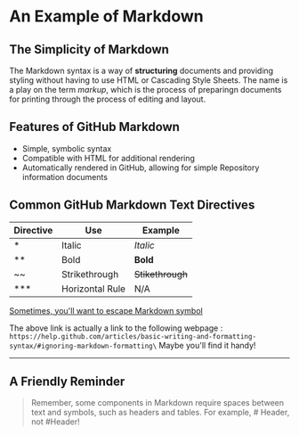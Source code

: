 # An Example of Markdown
## The Simplicity of Markdown
The Markdown syntax is a way of **structuring** documents and providing styling without having to use HTML or Cascading Style Sheets. The name is a play on the term *markup*, which is the process of preparingn documents for printing through the process of editing and layout. 
## Features of GitHub Markdown
* Simple, symbolic syntax
* Compatible with HTML for additional rendering 
* Automatically rendered in GitHub, allowing for simple Repository information documents
## Common GitHub Markdown Text Directives
Directive | Use | Example
--- |--- | --- 
\*|Italic|*Italic*
\**|Bold |**Bold**
\~~|Strikethrough |~~Stikethrough~~
\***|Horizontal Rule|N/A

[Sometimes, you'll want to escape Markdown symbol](https://help.github.com/articles/basic-writing-and-formatting-syntax/#ignoring-markdown-formatting)

The above link is actually a link to the following webpage : `https://help.github.com/articles/basic-writing-and-formatting-syntax/#ignoring-markdown-formatting\` Maybe you'll find it handy!
***
## A Friendly Reminder
>Remember, some components in Markdown require spaces between text and symbols, such as headers and tables. For example, # Header, not #Header!
